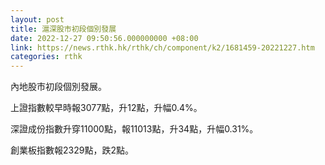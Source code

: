 ```yaml
---
layout: post
title: 滬深股市初段個別發展
date: 2022-12-27 09:50:56.000000000 +08:00
link: https://news.rthk.hk/rthk/ch/component/k2/1681459-20221227.htm
categories: rthk
---
```


內地股市初段個別發展。

上證指數較早時報3077點，升12點，升幅0.4%。

深證成份指數升穿11000點，報11013點，升34點，升幅0.31%。

創業板指數報2329點，跌2點。
